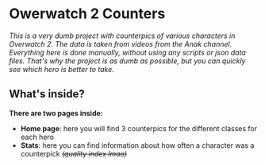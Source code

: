 # Owerwatch 2 Counters

*This is a very dumb project with counterpics of various characters in Overwatch 2. The data is taken from videos from the Anak channel.
Everything here is done manually, without using any scripts or json data files. That's why the project is as dumb as possible, but you can quickly see which hero is better to take.*

## What's inside?
**There are two pages inside:**
- **Home page**: here you will find 3 counterpics for the different classes for each hero
- **Stats**: here you can find information about how often a character was a counterpick ~~*(quality index lmao)*~~